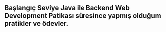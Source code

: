 ## Başlangıç Seviye Java ile Backend Web Development Patikası süresince yapmış olduğum pratikler ve ödevler.
